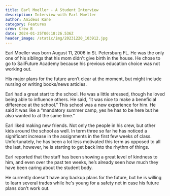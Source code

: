 ```yaml
---
title: Earl Moeller - A Student Interview
description: Interview with Earl Moeller
author: Amideus Kane
category: Features
crew: Crew B
date: 2024-01-25T00:18:26.536Z
header_image: /static/img/20231220_103912.jpg
---
```

Earl Moeller was born August 11, 2006 in St. Petersburg FL. He was the only one of his siblings that his mom didn't give birth in the house. He chose to go to SailFuture Academy because his previous education choice was not working out. 

His major plans for the future aren’t clear at the moment, but might include nursing or writing books/news articles. 

Earl had a great start to the school. He was a little stressed, though he loved being able to influence others. He said, “it was nice to make a beneficial difference at the school.” This school was a new experience for him. He said it was like a “mandatory summer camp, yes he has to be here but he also wanted to at the same time.” 

Earl liked making new friends. Not only the people in his crew, but other kids around the school as well. In term three so far he has noticed a significant increase in the assignments in the first few weeks of class. Unfortunately, he has been a lot less motivated this term as opposed to all the last, however, he is starting to get back into the rhythm of things. 

Earl reported that the staff has been showing a great level of kindness to him, and even over the past ten weeks, he’s already seen how much they have been caring about the student body. 

He currently doesn't have any backup plans for the future, but he is willing to learn several trades while he's young for a safety net in case his future plans don't work out. 
